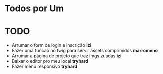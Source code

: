 # Todos por Um

# TODO

* Arrumar o form de login e inscrição **izi**
* Fazer uma funcao no twig para servir assets comprimidos **marromeno**
* Arrumar a página de projeto que traz imgs zuadas **izi**
* Baixar o editor pro meu local **tryhard**
* Fazer menu responsivo **tryhard**